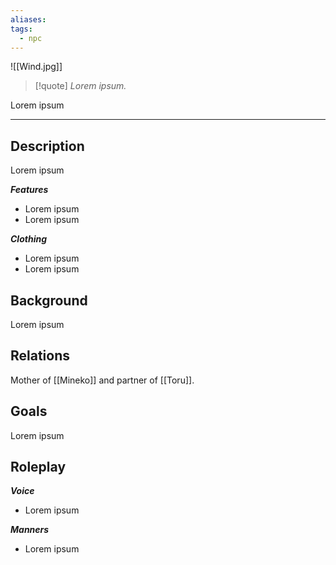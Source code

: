 ```yaml
---
aliases: 
tags:
  - npc
---
```

![[Wind.jpg]]

>[!quote]
>_Lorem ipsum._

Lorem ipsum

---
## Description
Lorem ipsum

***Features***
- Lorem ipsum
- Lorem ipsum

***Clothing***
- Lorem ipsum
- Lorem ipsum
## Background
Lorem ipsum
## Relations
Mother of [[Mineko]] and partner of [[Toru]].
## Goals
Lorem ipsum
## Roleplay
***Voice***
- Lorem ipsum

***Manners***
- Lorem ipsum

